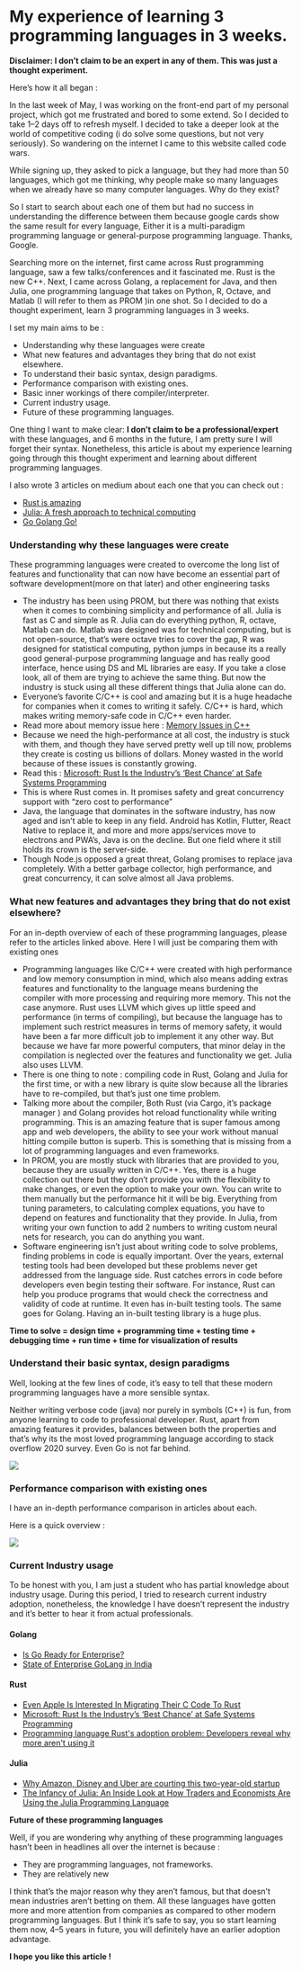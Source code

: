 
# My experience of learning 3 programming languages in 3 weeks.

**Disclaimer: I don’t claim to be an expert in any of them. This was just a thought experiment.**

Here’s how it all began :

In the last week of May, I was working on the front-end part of my personal project, which got me frustrated and bored to some extend. So I decided to take 1–2 days off to refresh myself. I decided to take a deeper look at the world of competitive coding \(i do solve some questions, but not very seriously\). So wandering on the internet I came to this website called code wars.

While signing up, they asked to pick a language, but they had more than 50 languages, which got me thinking, why people make so many languages when we already have so many computer languages. Why do they exist?

So I start to search about each one of them but had no success in understanding the difference between them because google cards show the same result for every language, Either it is a multi-paradigm programming language or general-purpose programming language. Thanks, Google.

Searching more on the internet, first came across Rust programming language, saw a few talks/conferences and it fascinated me. Rust is the new C++. Next, I came across Golang, a replacement for Java, and then Julia, one programming language that takes on Python, R, Octave, and Matlab \(I will refer to them as PROM \)in one shot. So I decided to do a thought experiment, learn 3 programming languages in 3 weeks.

I set my main aims to be :

* Understanding why these languages were create
* What new features and advantages they bring that do not exist elsewhere.
* To understand their basic syntax, design paradigms.
* Performance comparison with existing ones.
* Basic inner workings of there compiler/interpreter.
* Current industry usage.
* Future of these programming languages.

One thing I want to make clear: **I don’t claim to be a professional/expert** with these languages, and 6 months in the future, I am pretty sure I will forget their syntax. Nonetheless, this article is about my experience learning going through this thought experiment and learning about different programming languages.

I also wrote 3 articles on medium about each one that you can check out :

* [Rust is amazing](intro-rust.md)
* [Julia: A fresh approach to technical computing](intro-julia.md)
* [Go Golang Go!](go-golang.md)

### Understanding why these languages were create

These programming languages were created to overcome the long list of features and functionality that can now have become an essential part of software development\(more on that later\) and other engineering tasks

* The industry has been using PROM, but there was nothing that exists when it comes to combining simplicity and performance of all. Julia is fast as C and simple as R. Julia can do everything python, R, octave, Matlab can do. Matlab was designed was for technical computing, but is not open-source, that’s were octave tries to cover the gap, R was designed for statistical computing, python jumps in because its a really good general-purpose programming language and has really good interface, hence using DS and ML libraries are easy. If you take a close look, all of them are trying to achieve the same thing. But now the industry is stuck using all these different things that Julia alone can do.
* Everyone’s favorite C/C++ is cool and amazing but it is a huge headache for companies when it comes to writing it safely. C/C++ is hard, which makes writing memory-safe code in C/C++ even harder.
* Read more about memory issue here : [Memory Issues in C++](https://www.chromium.org/Home/chromium-security/memory-safety)
* Because we need the high-performance at all cost, the industry is stuck with them, and though they have served pretty well up till now, problems they create is costing us billions of dollars. Money wasted in the world because of these issues is constantly growing.
* Read this : [Microsoft: Rust Is the Industry’s ‘Best Chance’ at Safe Systems Programming](https://thenewstack.io/microsoft-rust-is-the-industrys-best-chance-at-safe-systems-programming/)
* This is where Rust comes in. It promises safety and great concurrency support with “zero cost to performance”
* Java, the language that dominates in the software industry, has now aged and isn’t able to keep in any field. Android has Kotlin, Flutter, React Native to replace it, and more and more apps/services move to electrons and PWA’s, Java is on the decline. But one field where it still holds its crown is the server-side.
* Though Node.js opposed a great threat, Golang promises to replace java completely. With a better garbage collector, high performance, and great concurrency, it can solve almost all Java problems.

### What new features and advantages they bring that do not exist elsewhere?

For an in-depth overview of each of these programming languages, please refer to the articles linked above. Here I will just be comparing them with existing ones

* Programming languages like C/C++ were created with high performance and low memory consumption in mind, which also means adding extras features and functionality to the language means burdening the compiler with more processing and requiring more memory. This not the case anymore. Rust uses LLVM which gives up little speed and performance \(in terms of compiling\), but because the language has to implement such restrict measures in terms of memory safety, it would have been a far more difficult job to implement it any other way. But because we have far more powerful computers, that minor delay in the compilation is neglected over the features and functionality we get. Julia also uses LLVM.
* There is one thing to note : compiling code in Rust, Golang and Julia for the first time, or with a new library is quite slow because all the libraries have to re-compiled, but that’s just one time problem.
* Talking more about the compiler, Both Rust \(via Cargo, it’s package manager \) and Golang provides hot reload functionality while writing programming. This is an amazing feature that is super famous among app and web developers, the ability to see your work without manual hitting compile button is superb. This is something that is missing from a lot of programming languages and even frameworks.
* In PROM, you are mostly stuck with libraries that are provided to you, because they are usually written in C/C++. Yes, there is a huge collection out there but they don’t provide you with the flexibility to make changes, or even the option to make your own. You can write to them manually but the performance hit it will be big. Everything from tuning parameters, to calculating complex equations, you have to depend on features and functionality that they provide. In Julia, from writing your own function to add 2 numbers to writing custom neural nets for research, you can do anything you want.
* Software engineering isn’t just about writing code to solve problems, finding problems in code is equally important. Over the years, external testing tools had been developed but these problems never get addressed from the language side. Rust catches errors in code before developers even begin testing their software. For instance, Rust can help you produce programs that would check the correctness and validity of code at runtime. It even has in-built testing tools. The same goes for Golang. Having an in-built testing library is a huge plus.

**Time to solve = design time + programming time + testing time + debugging time + run time + time for visualization of results**

### Understand their basic syntax, design paradigms

Well, looking at the few lines of code, it’s easy to tell that these modern programming languages have a more sensible syntax.

Neither writing verbose code \(java\) nor purely in symbols \(C++\) is fun, from anyone learning to code to professional developer. Rust, apart from amazing features it provides, balances between both the properties and that’s why its the most loved programming language according to stack overflow 2020 survey. Even Go is not far behind.

<img src="./assets/love-lang.png" class="center">


### Performance comparison with existing ones

I have an in-depth performance comparison in articles about each.

Here is a quick overview :

<img src="./assets/julia_benchmark.png" class="center">

### Current Industry usage

To be honest with you, I am just a student who has partial knowledge about industry usage. During this period, I tried to research current industry adoption, nonetheless, the knowledge I have doesn’t represent the industry and it’s better to hear it from actual professionals.

#### Golang

* [Is Go Ready for Enterprise?](https://www.levvel.io/resource-library/is-go-ready-for-enterprise)
* [State of Enterprise GoLang in India](https://medium.com/@sathishvj/state-of-enterprise-golang-in-india-e266c88dfbe)

#### Rust

* [Even Apple Is Interested In Migrating Their C Code To Rust](https://www.phoronix.com/scan.php?page=news_item&px=Apple-From-C-To-Rust)
* [Microsoft: Rust Is the Industry’s ‘Best Chance’ at Safe Systems Programming](https://thenewstack.io/microsoft-rust-is-the-industrys-best-chance-at-safe-systems-programming/) 
* [Programming language Rust's adoption problem: Developers reveal why more aren't using it](https://www.zdnet.com/article/programming-language-rusts-adoption-problem-developers-reveal-why-more-arent-using-it/)

#### Julia

* [Why Amazon, Disney and Uber are courting this two-year-old startup](https://economictimes.indiatimes.com/small-biz/startups/why-amazon-disney-and-uber-are-courting-this-two-year-old-startup-julia-computing-viral-shah/articleshow/60169227.cms?utm_source=contentofinterest&utm_medium=text&utm_campaign=cppst)
* [The Infancy of Julia: An Inside Look at How Traders and Economists Are Using the Julia Programming Language](https://www.waterstechnology.com/trading-tools/2476518/the-infancy-of-julia-an-inside-look-at-how-traders-and-economists-are-using-the-julia-programming-language)

**Future of these programming languages** 

Well, if you are wondering why anything of these programming languages hasn’t been in headlines all over the internet is because :

* They are programming languages, not frameworks.
* They are relatively new

I think that’s the major reason why they aren’t famous, but that doesn’t mean industries aren’t betting on them. All these languages have gotten more and more attention from companies as compared to other modern programming languages. But I think it’s safe to say, you so start learning them now, 4–5 years in future, you will definitely have an earlier adoption advantage.

**I hope you like this article !**